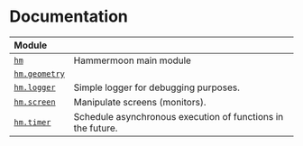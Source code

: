 # Documentation

| Module | |
| :--- | :---|
| [`hm`](hm.md) | Hammermoon main module |
| [`hm.geometry`](hm.geometry.md) |  |
| [`hm.logger`](hm.logger.md) | Simple logger for debugging purposes. |
| [`hm.screen`](hm.screen.md) | Manipulate screens (monitors). |
| [`hm.timer`](hm.timer.md) | Schedule asynchronous execution of functions in the future. |

